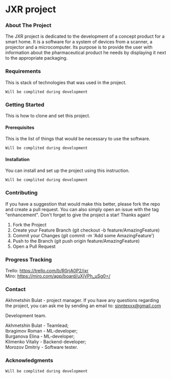 # JXR project

### About The Project

The JXR project is dedicated to the development of a concept product for a smart home. It is a software for a system of devices from a scanner, a projector and a microcomputer. Its purpose is to provide the user with information about the pharmaceutical product he needs by displaying it next to the appropriate packaging.

### Requirements

This is stack of technologies that was used in the project.

`Will be complited during development`

### Getting Started

This is how to clone and set this project.

#### Prerequisites

This is the list of things that would be necessary to use the software.

`Will be complited during development`

#### Installation

You can install and set up the project using this instruction.

`Will be complited during development`

### Contributing

If you have a suggestion that would make this better, please fork the repo and create a pull request. You can also simply open an issue with the tag "enhancement". Don't forget to give the project a star! Thanks again!


1. Fork the Project
2. Create your Feature Branch (git checkout -b feature/AmazingFeature)
3. Commit your Changes (git commit -m 'Add some AmazingFeature')
4. Push to the Branch (git push origin feature/AmazingFeature)
5. Open a Pull Request

### Progress Tracking

Trello: https://trello.com/b/R0rjA0P2/jxr           \
Miro:   https://miro.com/app/board/uXjVPh_uSg0=/    

### Contact

Akhmetshin Bulat - project manager. If you have any questions regarding the project, you can ask me by sending an email to: sinntexxx@gmail.com

Development team.

Akhmetshin Bulat - Teamlead;            \
Ibragimov Roman  - ML-developer;        \
Burganova Elina  - ML-developer;        \
Klimenko Vitaliy - Backend-developer;   \
Morozov Dmitriy  - Software tester.

### Acknowledgments

`Will be complited during development`
